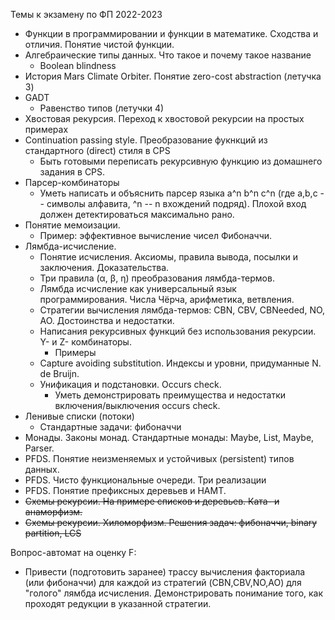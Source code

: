 Темы к экзамену по ФП 2022-2023

* Функции в программировании и функции в математике. Сходства и отличия. Понятие чистой функции.
* Алгебраические типы данных. Что такое и почему такое название
  * Boolean blindness
* История Mars Climate Orbiter. Понятие zero-cost abstraction (летучка 3)
* GADT
  * Равенство  типов (летучки 4)
* Хвостовая рекурсия. Переход к хвостовой рекурсии на простых примерах
* Continuation passing style. Преобразование фукнкций из стандартного (direct) стиля в CPS
  * Быть готовыми переписать рекурсивную функцию из домашнего задания в CPS.
* Парсер-комбинаторы
  * Уметь написать и объяснить парсер языка a^n b^n c^n (где а,b,c -- символы алфавита, ^n -- n вхождений подряд). 
    Плохой вход должен детектироваться максимально рано.
* Понятие мемоизации. 
  * Пример: эффективное вычисление чисел Фибоначчи.
* Лямбда-исчисление.
  * Понятие исчисления. Аксиомы, правила вывода, посылки и заключения. Доказательства.
  * Три правила (α, β, η) преобразования лямбда-термов. 
  * Лямбда исчисление как универсальный язык программирования. Числа Чёрча, арифметика, ветвления.
  * Стратегии вычисления лямбда-термов: CBN, CBV, CBNeeded, NO, AO. Достоинства и недостатки. 
  * Написания рекурсивных функций без использования рекурсии. Y- и Z- комбинаторы. 
    * Примеры
  * Capture avoiding substitution. Индексы и уровни, придуманные N. de Bruijn. 
  * Унификация и подстановки. Occurs check. 
    * Уметь демонстрировать преимущества и недостатки включения/выключения occurs check.
* Ленивые списки (потоки)
  * Стандартные задачи: фибоначчи
* Монады. Законы монад. Стандартные монады: Maybe, List, Maybe, Parser.
* PFDS. Понятие неизменяемых и устойчивых (persistent) типов данных.
* PFDS. Чисто функциональные очереди. Три реализации
* PFDS. Понятие префиксных деревьев и HAMT.
* ~~Схемы рекурсии. На примере списков и деревьев. Ката- и анаморфизм.~~
* ~~Схемы рекурсии. Хиломорфизм. Решения задач: фибоначчи, binary partition, LCS~~


Вопрос-автомат на оценку F:

* Привести (подготовить заранее) трассу вычисления факториала (или фибоначчи) для каждой из стратегий (CBN,CBV,NO,AO) для "голого" лямбда исчисления. Демонстрировать понимание того, как проходят редукции в указанной стратегии.


